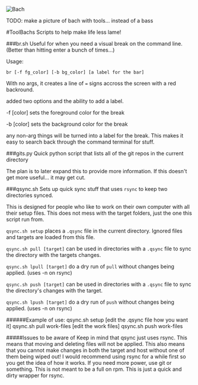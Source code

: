 ![Bach](http://www.jsbach.net/bass/elements/bass-hanewinckel-title.jpg)

TODO: make a picture of bach with tools... instead of a bass

#ToolBachs
Scripts to help make life less lame!

###br.sh
Useful for when you need a visual break on the command line.
(Better than hitting enter a bunch of times...)

Usage:

    br [-f fg_color] [-b bg_color] [a label for the bar]

With no args, it creates a line of `=` signs accross the screen with a red backround.

added two options and the ability to add a label.

-f [color] sets the foreground color for the break

-b [color] sets the background color for the break

any non-arg things will be turned into a label for the break. This makes it easy to search back through the command terminal for stuff.

###gits.py
Quick python script that lists all of the git repos in the current directory

The plan is to later expand this to provide more information. If this doesn't get more useful... it may get cut.

###qsync.sh
Sets up quick sync stuff that uses `rsync` to keep two directories synced.

This is designed for people who like to work on their own computer with all their setup files. This does not mess with the target folders, just the one this script run from.

`qsync.sh setup` places a `.qsync` file in the current directory. Ignored files and targets are loaded from this file.

`qsync.sh pull [target]` can be used in directories with a `.qsync` file to sync the directory with the targets changes.

`qsync.sh lpull [target]` do a dry run of `pull` without changes being applied. (uses -n on rsync)

`qsync.sh push [target]` can be used in directories with a `.qsync` file to sync the directory's changes with the target.

`qsync.sh lpush [target]` do a dry run of `push` without changes being applied. (uses -n on rsync)


######Example of use:
    qsync.sh setup
    [edit the .qsync file how you want it]
    qsync.sh pull work-files
    [edit the work files]
    qsync.sh push work-files

#####Issues to be aware of
Keep in mind that qsync just uses rsync. This means that moving and deleting files will not be applied. This also means that you cannot make changes in both the target and host without one of them being wiped out! I would recommend using rsync for a while first so you get the idea of how it works. If you need more power, use git or something. This is not meant to be a full on rpm. This is just a quick and dirty wrapper for rsync.

